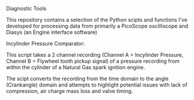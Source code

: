 Diagnostic Tools

This repository contains a selection of the Python scipts and functions I've developed for processing data from primarily a PicoScope oscilliscope and Diasys (an Engine interface software)

Incylinder Pressure Comparator:

This script takes a 2 channel recording (Channel A = Incylinder Pressure, Channel B = Flywheel tooth pickup signal) of a pressure recording from within the cylinder of a Natural Gas spark ignition engine. 
    
The scipt converts the recording from the time domain to the angle (Crankangle) domain and attempts to highlight potential issues with lack of compression, air charge mass loss and valve timing. 